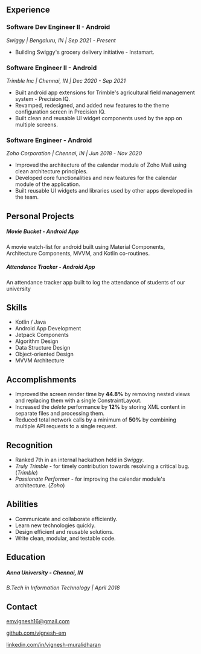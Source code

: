 ## Experience

### Software Dev Engineer II - Android
_Swiggy | Bengaluru, IN | Sep 2021 - Present_

- Building Swiggy's grocery delivery initiative - Instamart.

### Software Engineer II - Android
_Trimble Inc | Chennai, IN | Dec 2020 - Sep 2021_

- Built android app extensions for Trimble's agricultural field management system - Precision IQ.
- Revamped, redesigned, and added new features to the theme configuration screen in Precision IQ.
- Built clean and reusable UI widget components used by the app on multiple screens.

### Software Engineer - Android
_Zoho Corporation | Chennai, IN | Jun 2018 - Nov 2020_

- Improved the architecture of the calendar module of Zoho Mail using clean architecture principles.
- Developed core functionalities and new features for the calendar module of the application.
- Built reusable UI widgets and libraries used by other apps developed in the team.


## Personal Projects

##### Movie Bucket - Android App

A movie watch-list for android built using Material Components, Architecture Components, MVVM, and Kotlin co-routines.

##### Attendance Tracker - Android App

An attendance tracker app built to log the attendance of students of our university

## Skills

- Kotlin / Java
- Android App Development
- Jetpack Components
- Algorithm Design
- Data Structure Design
- Object-oriented Design
- MVVM Architecture

## Accomplishments

- Improved the screen render time by **44.8%** by removing nested views and replacing them with a single ConstraintLayout.
- Increased the _delete_ performance by **12%** by storing XML content in separate files and processing them.
- Reduced total network calls by a minimum of **50%** by combining multiple API requests to a single request.


## Recognition

- Ranked 7th in an internal hackathon held in _Swiggy_.
- _Truly Trimble_ - for timely contribution towards resolving a critical bug. (_Trimble_)
- _Passionate Performer_ - for improving the calendar module's architecture. (_Zoho_)


## Abilities

- Communicate and collaborate efficiently.
- Learn new technologies quickly.
- Design efficient and reusable solutions.
- Write clean, modular, and testable code.

## Education

##### Anna University - Chennai, IN
_B.Tech in Information Technology | April 2018_

## Contact

[emvignesh16@gmail.com](mailto:emvignesh16@gmail.com)

[github.com/vignesh-em](https://github.com/vignesh-em)

[linkedin.com/in/vignesh-muralidharan](https://www.linkedin.com/in/vignesh-muralidharan/)
